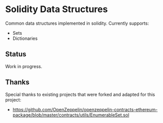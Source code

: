 # Solidity Data Structures
Common data structures implemented in solidity.
Currently supports:
* Sets
* Dictionaries

## Status
Work in progress.

## Thanks
Special thanks to existing projects that were forked and adapted for this project:
* https://github.com/OpenZeppelin/openzeppelin-contracts-ethereum-package/blob/master/contracts/utils/EnumerableSet.sol